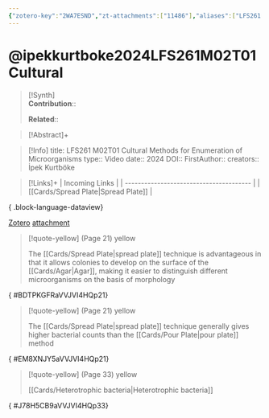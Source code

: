 ```yaml
---
{"zotero-key":"2WA7ESND","zt-attachments":["11486"],"aliases":["LFS261 M02T01 Cultural Methods for Enumeration of Microorganisms"],"keywords":["✅"],"FirstAuthor":"[[ İpek Kurtböke]]","tags":["source/video","Uni/LFS261"],"dg-publish":true,"permalink":"/sources/video/ipekkurtboke2024-lfs-261-m02-t01-cultural/","dgPassFrontmatter":true}
---
```


# @ipekkurtboke2024LFS261M02T01Cultural

>[!Synth]  
>**Contribution**::  
>  
>**Related**:: 
>  

> [!Abstract]+
> 

> [!Info]
> title: LFS261 M02T01 Cultural Methods for Enumeration of Microorganisms
> type:: Video 
> date:: 2024
> DOI:: 
> FirstAuthor:: 
> creators:: İpek Kurtböke

> [!Links]+
>  | Incoming Links                          |
> | --------------------------------------- |
> | [[Cards/Spread Plate\|Spread Plate]] |
> 
{ .block-language-dataview}


[Zotero](zotero://select/library/items/2WA7ESND) [attachment](<file:///Users/nathanmaxwell/Zotero/storage/VVJVI4HQ/%C4%B0pek%20Kurtb%C3%B6ke%20-%202024%20-%20LFS261%20M02T01%20Cultural%20Methods%20for%20Enumeration%20of%20Microorganisms.pdf>)

> [!quote-yellow] (Page 21) yellow
> 
> The [[Cards/Spread Plate\|spread plate]] technique is advantageous in that it allows colonies to develop on the surface of the [[Cards/Agar\|Agar]], making it easier to distinguish different microorganisms on the basis of morphology
>
{ #BDTPKGFRaVVJVI4HQp21}


> [!quote-yellow] (Page 21) yellow
> 
> The [[Cards/Spread Plate\|spread plate]] technique generally gives higher bacterial counts than the [[Cards/Pour Plate\|pour plate]] method
>
{ #EM8XNJY5aVVJVI4HQp21}


> [!quote-yellow] (Page 33) yellow
> 
> [[Cards/Heterotrophic bacteria\|Heterotrophic bacteria]]
>
{ #J78H5CB9aVVJVI4HQp33}

